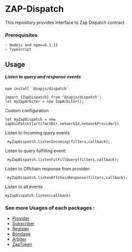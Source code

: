 # ZAP-Dispatch

This repository provides Interface to Zap Dispatch contract 

### Prerequisites

```
- Nodejs and npm>=6.1.11 
- Typescript
```


## Usage
##### Listen to query and response events
```
npm install `@zapjs/dispatch`
```
```
import {ZapDispatch} from '@zapjs/dispatch';
let myZapArbiter = new ZapArbiter(); 
```
Custom configuration
```
let myZapDispatch = new zapDisPatch({artifactDir,networkId,networkProvider})
```
Listen to Incoming query events
```
 myZapDispatch.listenIncoming(filters,callback);
```
Listen to query fulfilling event:
```
 myZapDispatch.listenFulFillQuery(filters,callback);
```

Listen to Offchain response from provider:
```
 myZapDispatch.listenOffchainResponse(filters,callback);
```

Listen to all events
```
myZapDispatch.listen(callback) 
```

### See more Usages of each packages :
* [Provider]()
* [Subscriber]()
* [Register]()
* [Bondage]()
* [Arbiter]()
* [ZapToken]()


